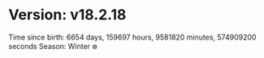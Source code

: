 # Version: v18.2.18
Time since birth: 6654 days, 159697 hours, 9581820 minutes, 574909200 seconds
Season: Winter ❄️
